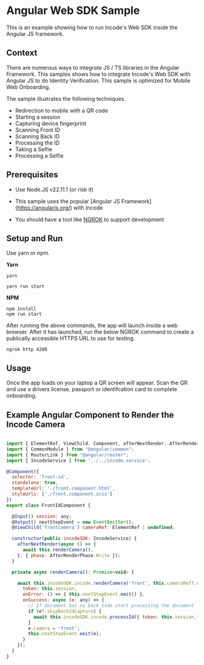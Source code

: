 # Angular Web SDK Sample

This is an example showing how to run Incode's Web SDK inside the Angular JS framework. 


## Context

There are numerous ways to integrate JS / TS libraries in the Angular Framework.  This samples shows how to integrate Incode's Web SDK with Angular JS to do Identity Verification.  This sample is optimized for Mobile Web Onboarding.

The sample illustrates the following techniques. 

* Redirection to mobile with a QR code
* Starting a session
* Capturing device fingerprint
* Scanning Front ID
* Scanning Back ID
* Processing the ID
* Taking a Selfie
* Processing a Selfie


## Prerequisites

* Use Node.JS v22.11.1 (or risk it)

* This sample uses the popular [Angular JS Framework] (https://angularjs.org/)  with Incode 

* You should have a tool like [NGROK](https://ngrok.com/) to support development

## Setup and Run

Use yarn or npm. 

__Yarn__

```
yarn

yarn run start

```

__NPM__

```
npm install
npm run start
```

After running the above commands, the app will launch inside a web browser.  After it has launched, run the below NGROK command to create a publically accessible HTTPS URL to use for testing.

``` ngrok http 4200 ```


## Usage

Once the app loads on your laptop a QR screen will appear.  Scan the QR and use a drivers license, passport or identifcation card to complete onboarding.


## Example Angular Component to Render the Incode Camera 
```js

import { ElementRef, ViewChild, Component, afterNextRender, AfterRenderPhase, Input, Output, EventEmitter } from '@angular/core';
import { CommonModule } from "@angular/common";
import { RouterLink } from "@angular/router";
import { IncodeService } from '../../incode.service';

@Component({
  selector: 'front-id',
  standalone: true,
  templateUrl: './front.component.html',
  styleUrls: ['./front.component.scss']
})
export class FrontIdComponent {

  @Input() session: any;
  @Output() nextStepEvent = new EventEmitter();
  @ViewChild('frontcamera') cameraRef: ElementRef | undefined;

  constructor(public incodeSDK: IncodeService) {
    afterNextRender(async () => {
      await this.renderCamera();
    }, { phase: AfterRenderPhase.Write });
  }

  private async renderCamera(): Promise<void> {

    await this.incodeSDK.incode.renderCamera('front', this.cameraRef?.nativeElement, {
      token: this.session,
      onError: () => { this.nextStepEvent.emit() },
      onSuccess: async (e: any) => {
        // If document has no back side start processing the document
        if (e?.skipBackIdCapture) {
          await this.incodeSDK.incode.processId({ token: this.session.token })
        }
        e.camera = 'front';
        this.nextStepEvent.emit(e);
      }
    });
  }
}

```
